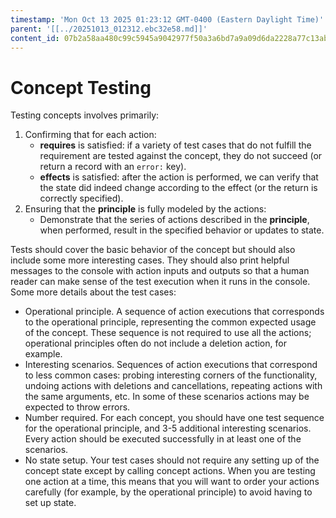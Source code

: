 ```yaml
---
timestamp: 'Mon Oct 13 2025 01:23:12 GMT-0400 (Eastern Daylight Time)'
parent: '[[../20251013_012312.ebc32e58.md]]'
content_id: 07b2a58aa480c99c5945a9042977f50a3a6bd7a9a09d6da2228a77c13abcf31b
---
```


# Concept Testing

Testing concepts involves primarily:

1. Confirming that for each action:
   * **requires** is satisfied: if a variety of test cases that do not fulfill the requirement are tested against the concept, they do not succeed (or return a record with an `error:` key).
   * **effects** is satisfied: after the action is performed, we can verify that the state did indeed change according to the effect (or the return is correctly specified).
2. Ensuring that the **principle** is fully modeled by the actions:
   * Demonstrate that the series of actions described in the **principle**, when performed, result in the specified behavior or updates to state.

Tests should cover the basic behavior of the concept but should also include some more interesting cases. They should also print helpful messages to the console with action inputs and outputs so that a human reader can make sense of the test execution when it runs in the console. Some more details about the test cases:

* Operational principle. A sequence of action executions that corresponds to the operational principle, representing the common expected usage of the concept. These sequence is not required to use all the actions; operational principles often do not include a deletion action, for example.
* Interesting scenarios. Sequences of action executions that correspond to less common cases: probing interesting corners of the functionality, undoing actions with deletions and cancellations, repeating actions with the same arguments, etc. In some of these scenarios actions may be expected to throw errors.
* Number required. For each concept, you should have one test sequence for the operational principle, and 3-5 additional interesting scenarios. Every action should be executed successfully in at least one of the scenarios.
* No state setup. Your test cases should not require any setting up of the concept state except by calling concept actions. When you are testing one action at a time, this means that you will want to order your actions carefully (for example, by the operational principle) to avoid having to set up state.
